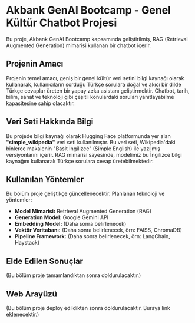 # Akbank GenAI Bootcamp - Genel Kültür Chatbot Projesi

Bu proje, Akbank GenAI Bootcamp kapsamında geliştirilmiş, RAG (Retrieval Augmented Generation) mimarisi kullanan bir chatbot içerir.

## Projenin Amacı

Projenin temel amacı, geniş bir genel kültür veri setini bilgi kaynağı olarak kullanarak, kullanıcıların sorduğu Türkçe sorulara doğal ve akıcı bir dilde Türkçe cevaplar üreten bir yapay zeka asistanı geliştirmektir. Chatbot, tarih, bilim, sanat ve teknoloji gibi çeşitli konulardaki soruları yanıtlayabilme kapasitesine sahip olacaktır.

## Veri Seti Hakkında Bilgi

Bu projede bilgi kaynağı olarak Hugging Face platformunda yer alan **"simple_wikipedia"** veri seti kullanılmıştır. Bu veri seti, Wikipedia'daki binlerce makalenin "Basit İngilizce" (Simple English) ile yazılmış versiyonlarını içerir. RAG mimarisi sayesinde, modelimiz bu İngilizce bilgi kaynağını kullanarak Türkçe sorulara cevap üretebilmektedir.

## Kullanılan Yöntemler

Bu bölüm proje geliştikçe güncellenecektir. Planlanan teknoloji ve yöntemler:

* **Model Mimarisi:** Retrieval Augmented Generation (RAG)
* **Generation Model:** Google Gemini API
* **Embedding Model:** (Daha sonra belirlenecek)
* **Vektör Veritabanı:** (Daha sonra belirlenecek, örn: FAISS, ChromaDB)
* **Pipeline Framework:** (Daha sonra belirlenecek, örn: LangChain, Haystack)

## Elde Edilen Sonuçlar

(Bu bölüm proje tamamlandıktan sonra doldurulacaktır.)

## Web Arayüzü

(Bu bölüm proje deploy edildikten sonra doldurulacaktır. Buraya link eklenecektir.)
